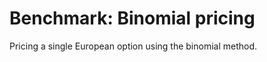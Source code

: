Benchmark: Binomial pricing
===========================

Pricing a single European option using the binomial method.
